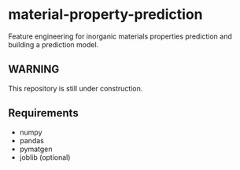 # material-property-prediction
Feature engineering for inorganic materials properties prediction and building a prediction model.

## WARNING
This repository is still under construction.

## Requirements
* numpy
* pandas
* pymatgen
* joblib (optional)
